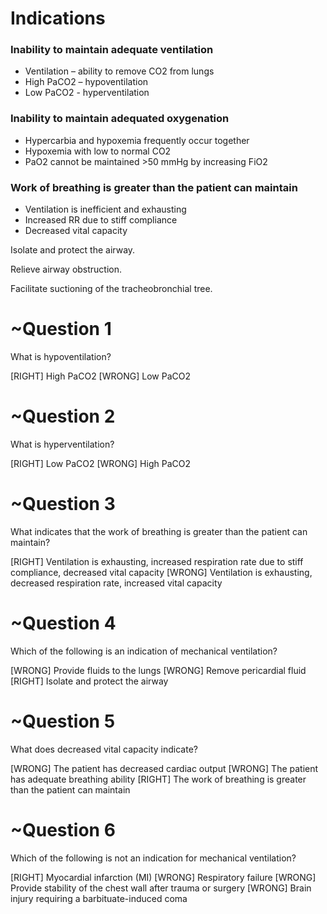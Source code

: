 # Indications

### Inability to maintain adequate ventilation

* Ventilation – ability to remove CO2 from lungs
* High PaCO2 – hypoventilation
* Low PaCO2 - hyperventilation

### Inability to maintain adequated oxygenation

* Hypercarbia and hypoxemia frequently occur together
* Hypoxemia with low to normal CO2
* PaO2 cannot be maintained >50 mmHg by increasing FiO2

### Work of breathing is greater than the patient can maintain

* Ventilation is inefficient and exhausting
* Increased RR due to stiff compliance
* Decreased vital capacity

Isolate and protect the airway.

Relieve airway obstruction.

Facilitate suctioning of the tracheobronchial tree.

# ~Question 1
What is hypoventilation? 

[RIGHT] High PaCO2 
[WRONG] Low PaCO2 

# ~Question 2
What is hyperventilation? 

[RIGHT] Low PaCO2
[WRONG] High PaCO2

# ~Question 3
What indicates that the work of breathing is greater than the patient can maintain?

[RIGHT] Ventilation is exhausting, increased respiration rate due to stiff compliance, decreased vital capacity
[WRONG] Ventilation is exhausting, decreased respiration rate, increased vital capacity

# ~Question 4
Which of the following is an indication of mechanical ventilation?

[WRONG] Provide fluids to the lungs
[WRONG] Remove pericardial fluid
[RIGHT] Isolate and protect the airway

# ~Question 5
What does decreased vital capacity indicate?

[WRONG] The patient has decreased cardiac output
[WRONG] The patient has adequate breathing ability
[RIGHT] The work of breathing is greater than the patient can maintain

# ~Question 6
Which of the following is not an indication for mechanical ventilation?

[RIGHT] Myocardial infarction (MI)
[WRONG] Respiratory failure
[WRONG] Provide stability of the chest wall after trauma or surgery
[WRONG] Brain injury requiring a barbituate-induced coma